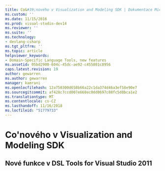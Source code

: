 ```yaml
---
title: Co&#39;nového v Visualization and Modeling SDK | Dokumentace Microsoftu
ms.custom: ''
ms.date: 11/15/2016
ms.prod: visual-studio-dev14
ms.reviewer: ''
ms.suite: ''
ms.technology:
- devlang-csharp
ms.tgt_pltfrm: ''
ms.topic: article
helpviewer_keywords:
- Domain-Specific Language Tools, new features
ms.assetid: 05bd2900-604c-45dc-ae92-c455801c8956
caps.latest.revision: 19
author: gewarren
ms.author: gewarren
manager: kamrani
ms.openlocfilehash: 12a750300d658b66a22c1da374d46a3ef58e90e7
ms.sourcegitcommit: af428c7ccd007e668ec0dd8697c88fc5d8bca1e2
ms.translationtype: MT
ms.contentlocale: cs-CZ
ms.lasthandoff: 11/16/2018
ms.locfileid: "51779733"
---
```

# <a name="what39s-new-in-visualization-and-modeling-sdk"></a>Co&#39;nového v Visualization and Modeling SDK
## <a name="new-features-in-dsl-tools-for-visual-studio-2011"></a>Nové funkce v DSL Tools for Visual Studio 2011